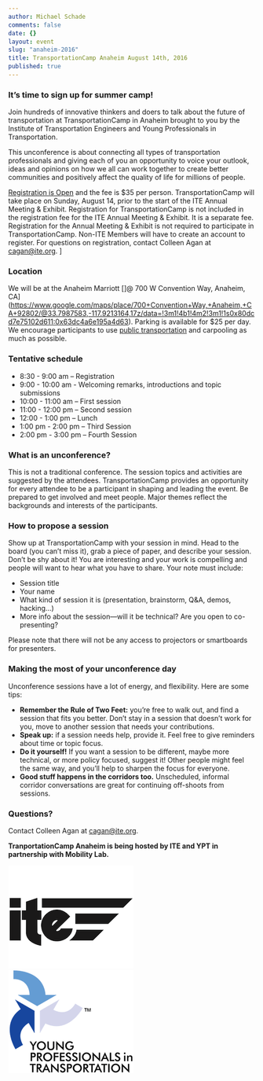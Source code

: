 ```yaml
---
author: Michael Schade
comments: false
date: {}
layout: event
slug: "anaheim-2016"
title: TransportationCamp Anaheim August 14th, 2016
published: true
---
```

### It’s time to sign up for summer camp!

Join hundreds of innovative thinkers and doers to talk about the future of transportation at TransportationCamp in Anaheim brought to you by the Institute of Transportation Engineers and Young Professionals in Transportation.

This unconference is about connecting all types of transportation professionals and giving each of you an opportunity to voice your outlook, ideas and opinions on how we all can work together to create better communities and positively affect the quality of life for millions of people.   

[Registration is Open](http://ecommerce.ite.org/imis/iCommerce/Events/Event_Display.aspx?EventKey=ITE2016AM) and the fee is $35 per person. TransportationCamp will take place on Sunday, August 14, prior to the start of the ITE Annual Meeting & Exhibit. Registration for TransportationCamp is not included in the registration fee for the ITE Annual Meeting & Exhibit. It is a separate fee. Registration for the Annual Meeting & Exhibit is not required to participate in TransportationCamp.  Non-ITE Members will have to create an account to register. For questions on registration, contact Colleen Agan at [cagan@ite.org](cagan@ite.org).
]
### Location

We will be at the Anaheim Marriott []@ 700 W Convention Way, Anaheim, CA](https://www.google.com/maps/place/700+Convention+Way,+Anaheim,+CA+92802/@33.7987583,-117.9213164,17z/data=!3m1!4b1!4m2!3m1!1s0x80dcd7e75102d611:0x63dc4a6e195a4d63). Parking is available for $25 per day. We encourage participants to use [public transportation](http://www.ite.org/annualmeeting/around.asp) and carpooling as much as possible.

### Tentative schedule

* 8:30 - 9:00 am – Registration
* 9:00 - 10:00 am - Welcoming remarks, introductions and topic submissions
* 10:00 - 11:00 am – First session
* 11:00 - 12:00 pm – Second session
* 12:00 - 1:00 pm – Lunch
* 1:00 pm - 2:00 pm – Third Session
* 2:00 pm - 3:00 pm – Fourth Session

### What is an unconference?

This is not a traditional conference. The session topics and activities are suggested by the attendees. TransportationCamp provides an opportunity for every attendee to be a participant in shaping and leading the event. Be prepared to get involved and meet people. Major themes reflect the backgrounds and interests of the participants.

### How to propose a session

Show up at TransportationCamp with your session in mind. Head to the board (you can’t miss it), grab a piece of paper, and describe your session. Don’t be shy about it! You are interesting and your work is compelling and people will want to hear what you have to share. Your note must include:

* Session title
* Your name
* What kind of session it is (presentation, brainstorm, Q&A, demos, hacking…)
* More info about the session—will it be technical? Are you open to co-presenting?

Please note that there will not be any access to projectors or smartboards for presenters.

### Making the most of your unconference day

Unconference sessions have a lot of energy, and flexibility. Here are some tips:

* **Remember the Rule of Two Feet:** you’re free to walk out, and find a session that fits you better. Don’t stay in a session that doesn’t work for you, move to another session that needs your contributions.
* **Speak up:** if a session needs help, provide it. Feel free to give reminders about time or topic focus.
* **Do it yourself!** If you want a session to be different, maybe more technical, or more policy focused, suggest it! Other people might feel the same way, and you’ll help to sharpen the focus for everyone.
* **Good stuff happens in the corridors too.** Unscheduled, informal corridor conversations are great for continuing off-shoots from sessions.

### Questions?

Contact Colleen Agan at cagan@ite.org.

**TranportationCamp Anaheim is being hosted by ITE and YPT in partnership with Mobility Lab.**

<img src="ite.png" width=255 height=210> &nbsp;&nbsp;&nbsp;&nbsp;&nbsp; <img src="ypt.png" width=255 height=210>
